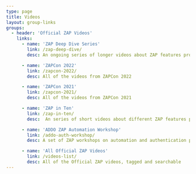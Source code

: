 ```yaml
---
type: page
title: Videos
layout: group-links
groups:
  - header: 'Official ZAP Videos'
    links:
      - name: 'ZAP Deep Dive Series'
        link: /zap-deep-dive/
        desc: An ongoing series of longer videos about ZAP features produced in conjunction with StackHawk

      - name: 'ZAPCon 2022'
        link: /zapcon-2022/
        desc: All of the videos from ZAPCon 2022

      - name: 'ZAPCon 2021'
        link: /zapcon-2021/
        desc: All of the videos from ZAPCon 2021

      - name: 'ZAP in Ten'
        link: /zap-in-ten/
        desc:  An series of short videos about different ZAP features produced in conjunction with All Day DevOps

      - name: 'ADDO ZAP Automation Workshop'
        link: /addo-auth-workshop/
        desc: A set of ZAP workshops on automation and authentication produced in conjunction with All Day DevOps

      - name: 'All Official ZAP Videos'
        link: /videos-list/
        desc: All of the Official ZAP videos, tagged and searchable
---
```


